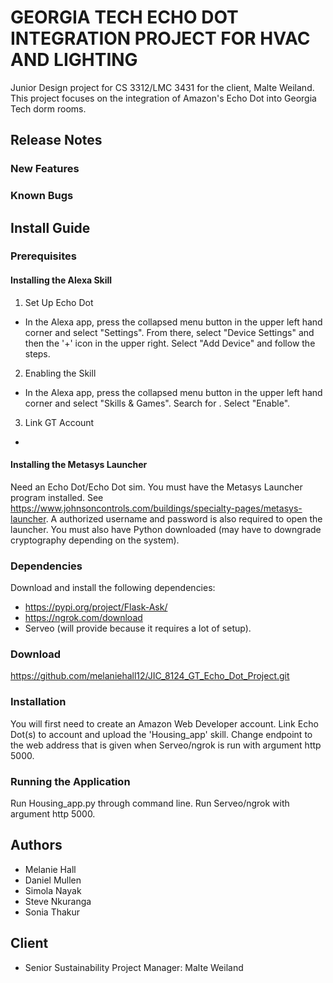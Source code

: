 # GEORGIA TECH ECHO DOT INTEGRATION PROJECT FOR HVAC AND LIGHTING
Junior Design project for CS 3312/LMC 3431 for the client, Malte Weiland. This project focuses on the integration of Amazon's Echo Dot into Georgia Tech dorm rooms.

## Release Notes

### New Features

### Known Bugs


## Install Guide
### Prerequisites
#### Installing the Alexa Skill
1. Set Up Echo Dot
* In the Alexa app, press the collapsed menu button in the upper left hand corner and select "Settings". From there, select "Device Settings" and then the '+' icon in the upper right. Select "Add Device" and follow the steps.  
2. Enabling the Skill
* In the Alexa app, press the collapsed menu button in the upper left hand corner and select "Skills & Games". Search for . Select "Enable".
3. Link GT Account
* 
#### Installing the Metasys Launcher


Need an Echo Dot/Echo Dot sim. You must have the Metasys Launcher program installed. See https://www.johnsoncontrols.com/buildings/specialty-pages/metasys-launcher. A authorized username and password is also required to open the launcher. You must also have Python downloaded (may have to downgrade cryptography depending on the system).  

### Dependencies

Download and install the following dependencies:
* https://pypi.org/project/Flask-Ask/
* https://ngrok.com/download
* Serveo (will provide because it requires a lot of setup).

### Download

https://github.com/melaniehall12/JIC_8124_GT_Echo_Dot_Project.git

### Installation

You will first need to create an Amazon Web Developer account. Link Echo Dot(s) to account and upload the 'Housing_app' skill. Change endpoint to the web address that is given when Serveo/ngrok is run with argument http 5000.

### Running the Application

Run Housing_app.py through command line. Run Serveo/ngrok with argument http 5000.

## Authors
* Melanie Hall
* Daniel Mullen
* Simola Nayak
* Steve Nkuranga
* Sonia Thakur

## Client
* Senior Sustainability Project Manager: Malte Weiland

